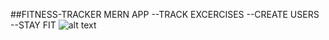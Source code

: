 ##FITNESS-TRACKER MERN APP
--TRACK EXCERCISES
--CREATE USERS
--STAY FIT
![alt text](https://ibb.co/CQjmyvf)
